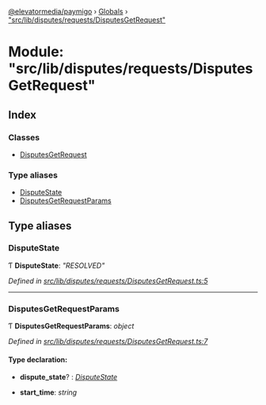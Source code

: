 [@elevatormedia/paymigo](../README.md) › [Globals](../globals.md) › ["src/lib/disputes/requests/DisputesGetRequest"](_src_lib_disputes_requests_disputesgetrequest_.md)

# Module: "src/lib/disputes/requests/DisputesGetRequest"

## Index

### Classes

-   [DisputesGetRequest](../classes/_src_lib_disputes_requests_disputesgetrequest_.disputesgetrequest.md)

### Type aliases

-   [DisputeState](_src_lib_disputes_requests_disputesgetrequest_.md#disputestate)
-   [DisputesGetRequestParams](_src_lib_disputes_requests_disputesgetrequest_.md#disputesgetrequestparams)

## Type aliases

### DisputeState

Ƭ **DisputeState**: _"RESOLVED"_

_Defined in [src/lib/disputes/requests/DisputesGetRequest.ts:5](https://github.com/ELEVATORmedia/paymigo/blob/7be1a84/src/lib/disputes/requests/DisputesGetRequest.ts#L5)_

---

### DisputesGetRequestParams

Ƭ **DisputesGetRequestParams**: _object_

_Defined in [src/lib/disputes/requests/DisputesGetRequest.ts:7](https://github.com/ELEVATORmedia/paymigo/blob/7be1a84/src/lib/disputes/requests/DisputesGetRequest.ts#L7)_

#### Type declaration:

-   **dispute_state**? : _[DisputeState](_src_lib_disputes_requests_disputesgetrequest_.md#disputestate)_

-   **start_time**: _string_
